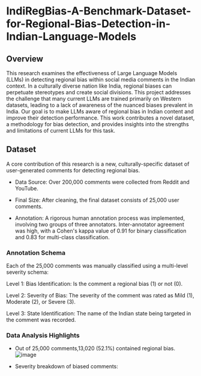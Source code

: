 # IndiRegBias-A-Benchmark-Dataset-for-Regional-Bias-Detection-in-Indian-Language-Models
## Overview
This research examines the effectiveness of Large Language Models (LLMs) in detecting regional bias within social media comments in the Indian context. In a culturally diverse nation like India, regional biases can perpetuate stereotypes and create social divisions. This project addresses the challenge that many current LLMs are trained primarily on Western datasets, leading to a lack of awareness of the nuanced biases prevalent in India.
Our goal is to make LLMs aware of regional bias in Indian content and improve their detection performance. This work contributes a novel dataset, a methodology for bias detection, and provides insights into the strengths and limitations of current LLMs for this task.

## Dataset

A core contribution of this research is a new, culturally-specific dataset of user-generated comments for detecting regional bias.

- Data Source: Over 200,000 comments were collected from Reddit and YouTube.

- Final Size: After cleaning, the final dataset consists of 25,000 user comments.
  
- Annotation: A rigorous human annotation process was implemented, involving two groups of three annotators. Inter-annotator agreement was high, with a Cohen's kappa value of 0.91 for binary classification and 0.83 for multi-class classification.

### Annotation Schema
Each of the 25,000 comments was manually classified using a multi-level severity schema:


Level 1: Bias Identification: Is the comment a regional bias (1) or not (0). 


Level 2: Severity of Bias: The severity of the comment was rated as Mild (1), Moderate (2), or Severe (3).


Level 3: State Identification: The name of the Indian state being targeted in the comment was recorded.

### Data Analysis Highlights

- Out of 25,000 comments,13,020 (52.1%) contained regional bias.
  ![image](https://github.com/user-attachments/assets/ba4fe26b-d17f-41d8-822b-9da3f3879e62)
  
- Severity breakdown of biased comments:


